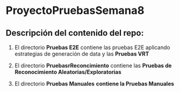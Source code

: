 # ProyectoPruebasSemana8



Descripción del contenido del repo:
--------------------------------
1. El directorio **Pruebas E2E** contiene las pruebas E2E aplicando estrategias de generación de data y las **Pruebas VRT**

2. El directorio **PruebasrReconcimiento** contiene las **Pruebas de Reconocimiento Aleatorias/Exploratorias**

3. El directorio **Pruebas Manuales** **contiene la Pruebas Manuales**
